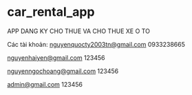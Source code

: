 # car_rental_app

APP DANG KY CHO THUE VA CHO THUE XE O TO

Các tài khoản:
nguyenquocty2003tn@gmail.com
0933238665

nguyenhaiyen@gmail.com
123456

nguyenngochoang@gmail.com
123456

admin@gmail.com
123456
